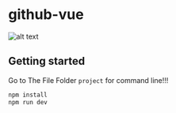 # github-vue


![alt text](https://media.wired.com/photos/5b36a5b6e237e87ce9592b8e/master/pass/Github-Microsoft-BIZ-FINAL.jpg)





## Getting started

Go to The File Folder `project` for command line!!!

```bash
npm install
npm run dev
```




